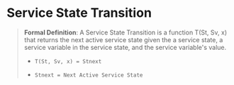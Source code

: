 # Service State Transition

> **Formal Definition**: A Service State Transition is a function T(St, Sv, x) that returns the next active service state given the a service state, a service variable in the service state, and the service variable's value.
>
> - `T(St, Sv, x) = Stnext`
>
> - `Stnext = Next Active Service State`

